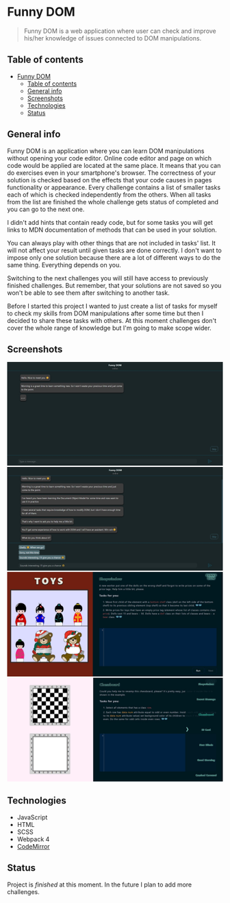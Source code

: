 # Funny DOM
> Funny DOM is a web application where user can check and improve his/her knowledge of issues connected to DOM manipulations.

## Table of contents
- [Funny DOM](#funny-dom)
  - [Table of contents](#table-of-contents)
  - [General info](#general-info)
  - [Screenshots](#screenshots)
  - [Technologies](#technologies)
  - [Status](#status)

## General info 
Funny DOM is an application where you can learn DOM manipulations without opening your code editor. Online code editor and page on which code would be applied are located at the same place. It means that you can do exercises even in your smartphone's browser. The correctness of your solution is checked based on the effects that your code causes in pages functionality or appearance. Every challenge contains a list of smaller tasks each of which is checked independently from the others. When all tasks from the list are finished the whole challenge gets status of completed and you can go to the next one.

I didn't add hints that contain ready code, but for some tasks you will get links to MDN documentation of methods that can be used in your solution.

You can always play with other things that are not included in tasks' list. It will not affect your result until given tasks are done correctly. I don't want to impose only one solution because there are a lot of different ways to do the same thing. Everything depends on you.

Switching to the next challenges you will still have access to previously finished challenges. But remember, that your solutions are not saved so you won't be able to see them after switching to another task.

Before I started this project I wanted to just create a list of tasks for myself to check my skills from DOM manipulations after some time but then I decided to share these tasks with others. At this moment challenges don't cover the whole range of knowledge but I'm going to make scope wider.

## Screenshots
<img src="./screenshots/start-chat1.jpg">
<img src="./screenshots/start-chat2.jpg">
<img src="./screenshots/challenge-shopwindow.jpg">
<img src="./screenshots/challenge-with-menu-chessboard.jpg">

## Technologies
* JavaScript
* HTML
* SCSS
* Webpack 4
* [CodeMirror](https://codemirror.net/)

## Status
Project is _finished_ at this moment. In the future I plan to add more challenges.